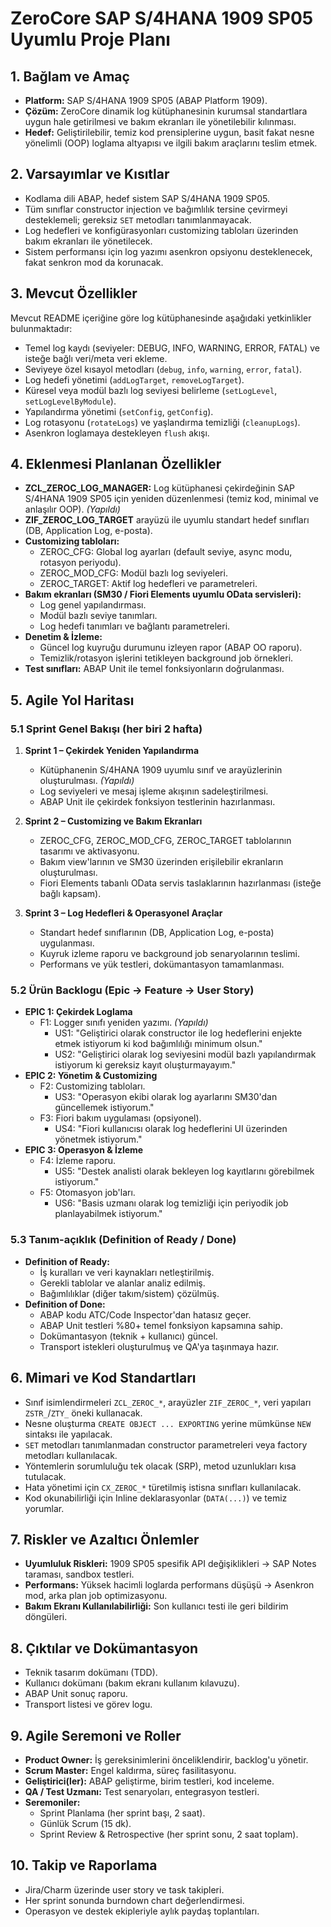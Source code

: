 # ZeroCore SAP S/4HANA 1909 SP05 Uyumlu Proje Planı

## 1. Bağlam ve Amaç
- **Platform:** SAP S/4HANA 1909 SP05 (ABAP Platform 1909).
- **Çözüm:** ZeroCore dinamik log kütüphanesinin kurumsal standartlara uygun hale getirilmesi ve bakım ekranları ile yönetilebilir kılınması.
- **Hedef:** Geliştirilebilir, temiz kod prensiplerine uygun, basit fakat nesne yönelimli (OOP) loglama altyapısı ve ilgili bakım araçlarını teslim etmek.

## 2. Varsayımlar ve Kısıtlar
- Kodlama dili ABAP, hedef sistem SAP S/4HANA 1909 SP05.
- Tüm sınıflar constructor injection ve bağımlılık tersine çevirmeyi desteklemeli; gereksiz `SET` metodları tanımlanmayacak.
- Log hedefleri ve konfigürasyonları customizing tabloları üzerinden bakım ekranları ile yönetilecek.
- Sistem performansı için log yazımı asenkron opsiyonu desteklenecek, fakat senkron mod da korunacak.

## 3. Mevcut Özellikler
Mevcut README içeriğine göre log kütüphanesinde aşağıdaki yetkinlikler bulunmaktadır:
- Temel log kaydı (seviyeler: DEBUG, INFO, WARNING, ERROR, FATAL) ve isteğe bağlı veri/meta veri ekleme.
- Seviyeye özel kısayol metodları (`debug`, `info`, `warning`, `error`, `fatal`).
- Log hedefi yönetimi (`addLogTarget`, `removeLogTarget`).
- Küresel veya modül bazlı log seviyesi belirleme (`setLogLevel`, `setLogLevelByModule`).
- Yapılandırma yönetimi (`setConfig`, `getConfig`).
- Log rotasyonu (`rotateLogs`) ve yaşlandırma temizliği (`cleanupLogs`).
- Asenkron loglamaya destekleyen `flush` akışı.

## 4. Eklenmesi Planlanan Özellikler
- **ZCL_ZEROC_LOG_MANAGER:** Log kütüphanesi çekirdeğinin SAP S/4HANA 1909 SP05 için yeniden düzenlenmesi (temiz kod, minimal ve anlaşılır OOP). *(Yapıldı)*
- **ZIF_ZEROC_LOG_TARGET** arayüzü ile uyumlu standart hedef sınıfları (DB, Application Log, e-posta).
- **Customizing tabloları:**
  - ZEROC_CFG: Global log ayarları (default seviye, async modu, rotasyon periyodu).
  - ZEROC_MOD_CFG: Modül bazlı log seviyeleri.
  - ZEROC_TARGET: Aktif log hedefleri ve parametreleri.
- **Bakım ekranları (SM30 / Fiori Elements uyumlu OData servisleri):**
  - Log genel yapılandırması.
  - Modül bazlı seviye tanımları.
  - Log hedefi tanımları ve bağlantı parametreleri.
- **Denetim & İzleme:**
  - Güncel log kuyruğu durumunu izleyen rapor (ABAP OO raporu).
  - Temizlik/rotasyon işlerini tetikleyen background job örnekleri.
- **Test sınıfları:** ABAP Unit ile temel fonksiyonların doğrulanması.

## 5. Agile Yol Haritası
### 5.1 Sprint Genel Bakışı (her biri 2 hafta)
1. **Sprint 1 – Çekirdek Yeniden Yapılandırma**
   - Kütüphanenin S/4HANA 1909 uyumlu sınıf ve arayüzlerinin oluşturulması. *(Yapıldı)*
   - Log seviyeleri ve mesaj işleme akışının sadeleştirilmesi.
   - ABAP Unit ile çekirdek fonksiyon testlerinin hazırlanması.

2. **Sprint 2 – Customizing ve Bakım Ekranları**
   - ZEROC_CFG, ZEROC_MOD_CFG, ZEROC_TARGET tablolarının tasarımı ve aktivasyonu.
   - Bakım view'larının ve SM30 üzerinden erişilebilir ekranların oluşturulması.
   - Fiori Elements tabanlı OData servis taslaklarının hazırlanması (isteğe bağlı kapsam).

3. **Sprint 3 – Log Hedefleri & Operasyonel Araçlar**
   - Standart hedef sınıflarının (DB, Application Log, e-posta) uygulanması.
   - Kuyruk izleme raporu ve background job senaryolarının teslimi.
   - Performans ve yük testleri, dokümantasyon tamamlanması.

### 5.2 Ürün Backlogu (Epic -> Feature -> User Story)
- **EPIC 1: Çekirdek Loglama**
  - F1: Logger sınıfı yeniden yazımı. *(Yapıldı)*
    - US1: "Geliştirici olarak constructor ile log hedeflerini enjekte etmek istiyorum ki kod bağımlılığı minimum olsun."
    - US2: "Geliştirici olarak log seviyesini modül bazlı yapılandırmak istiyorum ki gereksiz kayıt oluşturmayayım."
- **EPIC 2: Yönetim & Customizing**
  - F2: Customizing tabloları.
    - US3: "Operasyon ekibi olarak log ayarlarını SM30'dan güncellemek istiyorum."
  - F3: Fiori bakım uygulaması (opsiyonel).
    - US4: "Fiori kullanıcısı olarak log hedeflerini UI üzerinden yönetmek istiyorum."
- **EPIC 3: Operasyon & İzleme**
  - F4: İzleme raporu.
    - US5: "Destek analisti olarak bekleyen log kayıtlarını görebilmek istiyorum."
  - F5: Otomasyon job'ları.
    - US6: "Basis uzmanı olarak log temizliği için periyodik job planlayabilmek istiyorum."

### 5.3 Tanım-açıklık (Definition of Ready / Done)
- **Definition of Ready:**
  - İş kuralları ve veri kaynakları netleştirilmiş.
  - Gerekli tablolar ve alanlar analiz edilmiş.
  - Bağımlılıklar (diğer takım/sistem) çözülmüş.
- **Definition of Done:**
  - ABAP kodu ATC/Code Inspector'dan hatasız geçer.
  - ABAP Unit testleri %80+ temel fonksiyon kapsamına sahip.
  - Dokümantasyon (teknik + kullanıcı) güncel.
  - Transport istekleri oluşturulmuş ve QA'ya taşınmaya hazır.

## 6. Mimari ve Kod Standartları
- Sınıf isimlendirmeleri `ZCL_ZEROC_*`, arayüzler `ZIF_ZEROC_*`, veri yapıları `ZSTR_`/`ZTY_` öneki kullanacak.
- Nesne oluşturma `CREATE OBJECT ... EXPORTING` yerine mümkünse `NEW` sintaksı ile yapılacak.
- `SET` metodları tanımlanmadan constructor parametreleri veya factory metodları kullanılacak.
- Yöntemlerin sorumluluğu tek olacak (SRP), metod uzunlukları kısa tutulacak.
- Hata yönetimi için `CX_ZEROC_*` türetilmiş istisna sınıfları kullanılacak.
- Kod okunabilirliği için Inline deklarasyonlar (`DATA(...)`) ve temiz yorumlar.

## 7. Riskler ve Azaltıcı Önlemler
- **Uyumluluk Riskleri:** 1909 SP05 spesifik API değişiklikleri -> SAP Notes taraması, sandbox testleri.
- **Performans:** Yüksek hacimli loglarda performans düşüşü -> Asenkron mod, arka plan job optimizasyonu.
- **Bakım Ekranı Kullanılabilirliği:** Son kullanıcı testi ile geri bildirim döngüleri.

## 8. Çıktılar ve Dokümantasyon
- Teknik tasarım dokümanı (TDD).
- Kullanıcı dokümanı (bakım ekranı kullanım kılavuzu).
- ABAP Unit sonuç raporu.
- Transport listesi ve görev logu.

## 9. Agile Seremoni ve Roller
- **Product Owner:** İş gereksinimlerini önceliklendirir, backlog'u yönetir.
- **Scrum Master:** Engel kaldırma, süreç fasilitasyonu.
- **Geliştirici(ler):** ABAP geliştirme, birim testleri, kod inceleme.
- **QA / Test Uzmanı:** Test senaryoları, entegrasyon testleri.
- **Seremoniler:**
  - Sprint Planlama (her sprint başı, 2 saat).
  - Günlük Scrum (15 dk).
  - Sprint Review & Retrospective (her sprint sonu, 2 saat toplam).

## 10. Takip ve Raporlama
- Jira/Charm üzerinde user story ve task takipleri.
- Her sprint sonunda burndown chart değerlendirmesi.
- Operasyon ve destek ekipleriyle aylık paydaş toplantıları.
